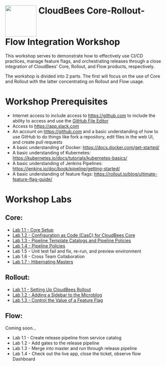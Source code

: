 # <img src="https://mms.businesswire.com/media/20191204005250/en/760213/23/Logo_-_Stacked_-_Full_Color%402x.jpg" width="100" align="top"> CloudBees Core-Rollout-Flow Integration Workshop
This workshop serves to demonstrate how to  effectively use CI/CD practices, manage feature flags, and orchestrating releases through a close integration of CloudBees' Core, Rollout, and Flow products, respectively.

The workshop is divided into 2 parts. The first will focus on the use of Core and Rollout with the latter concentrating on Rollout and Flow usage.

# Workshop Prerequisites

* Internet access to include access to https://github.com to include the ability to access and use the [GitHub File Editor](https://help.github.com/articles/editing-files-in-your-repository)
* Access to https://app.slack.com 
* An account on https://github.com and a basic understanding of how to use GitHub to do things like fork a repository, edit files in the web UI, and create pull requests
* A basic understanding of Docker: https://docs.docker.com/get-started/
* A basic understanding of Kubernetes: https://kubernetes.io/docs/tutorials/kubernetes-basics/
* A basic understanding of Jenkins Pipelines: https://jenkins.io/doc/book/pipeline/getting-started/
* A basic understanding of feature flags: https://rollout.io/blog/ultimate-feature-flag-guide/

# Workshop Labs
## Core:
 * [Lab 1.1 - Core Setup](labs/core-workshop-setup/workshop-setup.md)
 * [Lab 1.2 - Configuration as Code (CasC) for CloudBees Core](labs/core-casc/core-casc.md)
 * [Lab 1.3 - Pipeline Template Catalogs and Pipeline Policies](labs/pipeline-template-catalog/pipeline-template-catalog.md)
 * [Lab 1.4 - Pipeline Policies](labs/pipeline-policies/pipeline-policies.md)
 * Lab 1.5 - Unit test fail and fix, re-run, and preview environment
 * Lab 1.6 - Cross Team Collaboration
 * [Lab 1.7 - Hibernating Masters](labs/hibernating-masters/hibernating-masters.md)


## Rollout: 
 * [Lab 1.1 - Setting Up CloudBees Rollout](labs/rolloutSetup/rolloutSetup.md)
 * [Lab 1.2 - Adding a Sidebar to the Microblog](labs/rolloutFeature/rolloutFeature.md)
 * [Lab 1.3 - Control the Value of a Feature Flag](labs/rolloutExperiment/rolloutExperiment.md)



## Flow:
Coming soon...
 * Lab 1.1 - Create release pipeline from service catalog
 * Lab 1.2 - Add gates to the release pipeline
 * Lab 1.3 - Merge into master and run through release pipeline
 * Lab 1.4 - Check out the live app, close the ticket, observe flow Dashboard
